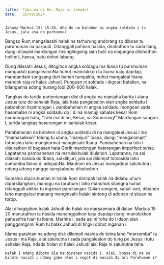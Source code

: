 ```yaml
---
title:  Tabi ma di Ho, Raja ni Jahudi!
date:   16/09/2024
---
```


`Jahama Markus 15: 15-20. Aha do na binahen ni angka soldadu i tu Jesus, jala aha do parbuena?`

Bangso Rum mangalasahi halak na tarhurung andorang so diboan tu paruhuman na parpudi. Ditanggali pahean nasida, dirahuthon tu sada tiang, dungi dilasahi mardongan linsinglingsing sian hulit na diujungna dilohothon holiholi, hansa, batu dohot labang.

Dung dilasahi Jesus, ditogihon angka soldagu ma Ibana tu paruhuman manguduti pangaleaionNa huhut manolukkon tu Ibana baju dapdap, mandandani sungsang duri bahen tumpalna, huhut mangaleai Ibana mandok raja ni halak Jahudi. Punguan ni soldadu i digoari batalion, na bilanganna adong hurang lobi 200-600 halak.

Tangkas do tarida partontangan disi di angka na manjaha barita i alana Jesus tutu do sahalak Raja, jala hata pangaleaion sian angka soldadu i paboahon hasintongan i. pambahenan ni angka soldadu i songoan sada hasomalan ni angka soldadu do i di na mamuji sahalak kesar Rom mandongan hata, “Tabi ma di ho, Kesar, na Sumurung!” Mardongan songon i, tarida tangkas hasurungan ni sahalak kesar.

Pambahenan na binahen ni angka soldadu di na mangaleai Jesus i ma “mamasakkon” tolong tu uluna, “manijuri” Ibana, dungi “mangalompit” totnasida laho mangkormat manginsahi Ibana. Pambahenan na tolu i disurathon di bagasan hata Gorik mardongan hatorangan imperfect tense. Lapatanna pambahenan na marulakhulak diulahon. Lapatanna, na sai dilasahi nasida do Ibana, sai ditijuri, jala sai dilompit totnasida laho sumomba Ibana di adopanNa. Mauhom do Jesus mangadopi saluhutna i, ndang adong nanggo sangkababa dibaloshon.

Somalna diparuhuman ni halak Rom dompak halak na didabu uhum diparsilangkon, manogu na taruhum i laho manuhuk silangna huhut ditanggali abitna tu inganan parsilangan. Dalan songoni, sahali nari, dibahen laho mangaleai manang manginsahi halaki sintong di adopan ni situan na torop.

Alai dihagigihon halak Jahudi do halak na marsaemara di dalan. Markus 15: 20 manurathon ia nasida mananggalhon baju dapdap dungi manolukkon paheanNa hian tu Ibana. Marhite i, sada asi ni roha do i idaon sian panggomgomi Rum tu halak Jahudi di tingki dohot inganan i.

Idama paraloan na adong disi: dilompit nasida do totna laho “marsomba” tu Jesus i ma Raja, alai saluhutna i sada pangaleaion do tung pe Jesus i tutu sahalak Raja, ndada holan di halak Jahudi alai Raja ni saluhutna tahe.

`Halak i ndang diboto dia na binahen nasida i. Alai, boasa di na so binoto nasida i ndang gabe alus i sogot di nasida di ari Paruhuman i?`